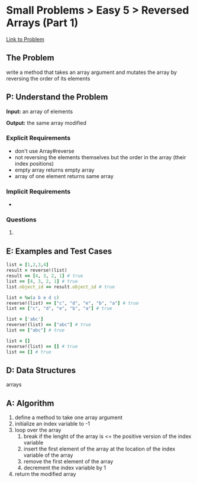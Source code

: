 # Small Problems > Easy 5 > Reversed Arrays (Part 1)

[Link to Problem](https://launchschool.com/exercises/eec5e591)

## The Problem

write a method that takes an array argument and mutates the array by reversing the order of its elements

## P: Understand the Problem

**Input:** an array of elements

**Output:** the same array modified

### Explicit Requirements
- don't use Array#reverse
- not reversing the elements themselves but the order in the array (their index positions)
- empty array returns empty array
- array of one element returns same array

### Implicit Requirements

- 

### Questions

1. 


## E: Examples and Test Cases

```ruby
list = [1,2,3,4]
result = reverse!(list)
result == [4, 3, 2, 1] # true
list == [4, 3, 2, 1] # true
list.object_id == result.object_id # true

list = %w(a b e d c)
reverse!(list) == ["c", "d", "e", "b", "a"] # true
list == ["c", "d", "e", "b", "a"] # true

list = ['abc']
reverse!(list) == ["abc"] # true
list == ["abc"] # true

list = []
reverse!(list) == [] # true
list == [] # true
```

## D: Data Structures

arrays


## A: Algorithm
1. define a method to take one array argument
1. initialize an index variable to -1
3. loop over the array
   1. break if the lenght of the array is <= the positive version of the index variable
   2. insert the first element of the array at the location of the index variable of the array
   3. remove the first element of the array
   4. decrement the index variable by 1
4. return the modified array